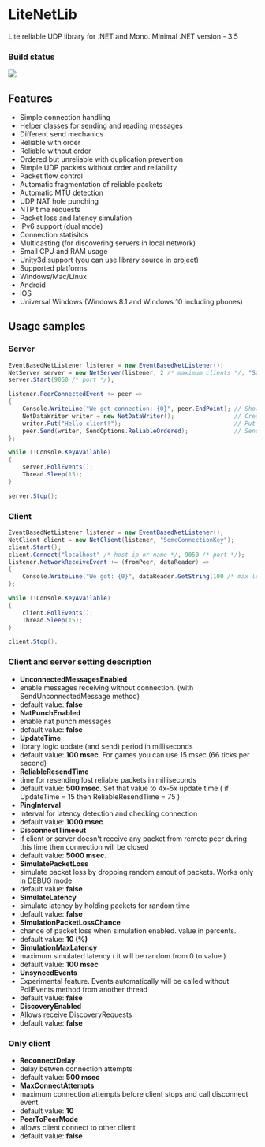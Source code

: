 # LiteNetLib 

Lite reliable UDP library for .NET and Mono.
Minimal .NET version - 3.5

### Build status
[![](https://ci.appveyor.com/api/projects/status/354501wnvxs8kuh3/branch/master?svg=true)](https://ci.appveyor.com/project/RevenantX/litenetlib/branch/master)

## Features

* Simple connection handling
* Helper classes for sending and reading messages
* Different send mechanics
 * Reliable with order
 * Reliable without order
 * Ordered but unreliable with duplication prevention
 * Simple UDP packets without order and reliability
* Packet flow control
* Automatic fragmentation of reliable packets
* Automatic MTU detection
* UDP NAT hole punching
* NTP time requests
* Packet loss and latency simulation
* IPv6 support (dual mode)
* Connection statisitcs
* Multicasting (for discovering servers in local network)
* Small CPU and RAM usage
* Unity3d support (you can use library source in project)
* Supported platforms:
 * Windows/Mac/Linux
 * Android
 * iOS
 * Universal Windows (Windows 8.1 and Windows 10 including phones)

## Usage samples

### Server
```csharp
EventBasedNetListener listener = new EventBasedNetListener();
NetServer server = new NetServer(listener, 2 /* maximum clients */, "SomeConnectionKey");
server.Start(9050 /* port */);

listener.PeerConnectedEvent += peer =>
{
    Console.WriteLine("We got connection: {0}", peer.EndPoint); // Show peer ip
    NetDataWriter writer = new NetDataWriter();                 // Create writer class
    writer.Put("Hello client!");                                // Put some string
    peer.Send(writer, SendOptions.ReliableOrdered);             // Send with reliability
};

while (!Console.KeyAvailable)
{
    server.PollEvents();
    Thread.Sleep(15);
}

server.Stop();
```
### Client
```csharp
EventBasedNetListener listener = new EventBasedNetListener();
NetClient client = new NetClient(listener, "SomeConnectionKey");
client.Start();
client.Connect("localhost" /* host ip or name */, 9050 /* port */);
listener.NetworkReceiveEvent += (fromPeer, dataReader) =>
{
    Console.WriteLine("We got: {0}", dataReader.GetString(100 /* max length of string */));
};

while (!Console.KeyAvailable)
{
    client.PollEvents();
    Thread.Sleep(15);
}

client.Stop();
```

### Client and server setting description

* **UnconnectedMessagesEnabled**
 * enable messages receiving without connection. (with SendUnconnectedMessage method)
 * default value: **false**
* **NatPunchEnabled**
 * enable nat punch messages
 * default value: **false**
* **UpdateTime**
 * library logic update (and send) period in milliseconds
 * default value: **100 msec**. For games you can use 15 msec (66 ticks per second)
* **ReliableResendTime**
 * time for resending lost reliable packets in milliseconds
 * default value: **500 msec**. Set that value to 4x-5x update time ( if UpdateTime = 15 then ReliableResendTime = 75 )
* **PingInterval**
 * Interval for latency detection and checking connection
 * default value: **1000 msec**.
* **DisconnectTimeout**
 * if client or server doesn't receive any packet from remote peer during this time then connection will be closed
 * default value: **5000 msec**.
* **SimulatePacketLoss**
 * simulate packet loss by dropping random amout of packets. Works only in DEBUG mode
 * default value: **false**
* **SimulateLatency**
 * simulate latency by holding packets for random time
 * default value: **false**
* **SimulationPacketLossChance**
 * chance of packet loss when simulation enabled. value in percents.
 * default value: **10 (%)**
* **SimulationMaxLatency**
 * maximum simulated latency ( it will be random from 0 to value )
 * default value: **100 msec**
* **UnsyncedEvents**
 * Experimental feature. Events automatically will be called without PollEvents method from another thread
 * default value: **false**
* **DiscoveryEnabled**
 * Allows receive DiscoveryRequests
 * default value: **false**

### Only client
* **ReconnectDelay**
 * delay betwen connection attempts
 * default value: **500 msec**
* **MaxConnectAttempts**
 * maximum connection attempts before client stops and call disconnect event.
 * default value: **10**
* **PeerToPeerMode**
 * allows client connect to other client
 * default value: **false**
